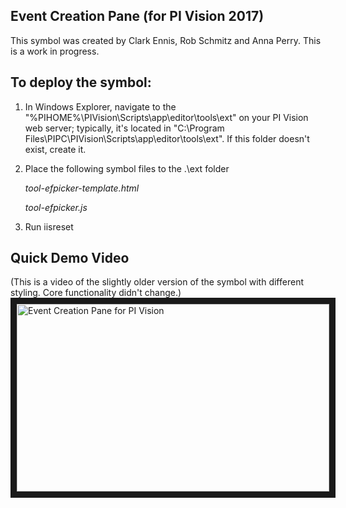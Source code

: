 ## Event Creation Pane (for PI Vision 2017)
This symbol was created by Clark Ennis, Rob Schmitz and Anna Perry. This is a work in progress.


## To deploy the symbol: 

1. In Windows Explorer, navigate to the "%PIHOME%\PIVision\Scripts\app\editor\tools\ext" on your PI Vision web server; typically, it's located in "C:\Program Files\PIPC\PIVision\Scripts\app\editor\tools\ext".
If this folder doesn't exist, create it.

2. Place the following symbol files to the .\ext folder

	*tool-efpicker-template.html*
	
	*tool-efpicker.js*

6. Run iisreset


## Quick Demo Video

(This is a video of the slightly older version of the symbol with different styling. Core functionality didn't change.) 
<a href="https://youtu.be/sFOaqNx3r9c" target="_blank"><img src="http://img.youtube.com/vi/sFOaqNx3r9c/0.jpg" 
alt="Event Creation Pane for PI Vision" width="500" height="300" border="10" /></a>

